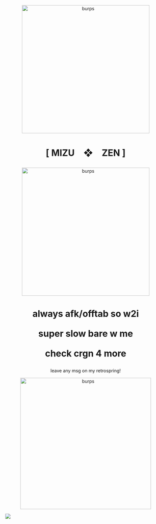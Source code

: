 
<p align="center"> <img width="400" src="https://file.garden/ZeQWIBqOoVX2psSC/%E2%9C%B2.jpg" alt="burps">

# <p align="center"> [  MIZU　❖　ZEN  ]

<p align="center"> <img width="400" src="https://file.garden/ZeQWIBqOoVX2psSC/download__4_-removebg-preview.png" alt="burps">

<h1 align="center"></[](h)>
 always afk/offtab so w2i
<p align="center">

super slow bare w me
<p align="center">

check crgn 4 more
<p align="center">


</h1>

<p align="center"> leave any msg on my retrospring!

<p align="center"> <img width="410" src="https://file.garden/ZeQWIBqOoVX2psSC/download%20(5).jpg" alt="burps">

![](https://komarev.com/ghpvc/?username=weredogs&color=000000)
